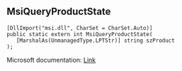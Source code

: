 ## MsiQueryProductState

```
[DllImport("msi.dll", CharSet = CharSet.Auto)]
public static extern int MsiQueryProductState(
   [MarshalAs(UnmanagedType.LPTStr)] string szProduct
);
```

Microsoft documentation: [Link](https://learn.microsoft.com/en-us/windows/win32/api/msi/nf-msi-msiqueryproductstatea)
